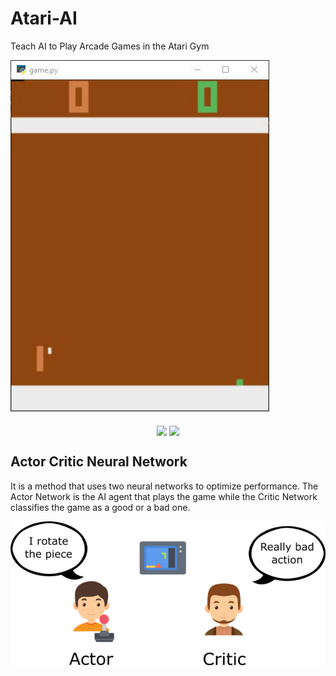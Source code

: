 # Atari-AI
Teach AI to Play Arcade Games in the Atari Gym

[](assets/spacegif.gif)![](assets/ponggif.gif)

<p align="center">
<img src="https://github.com/crypto-code/Atari-AI/blob/master/assets/spacegif.gif" height="200" align="middle" /> 
<img src="https://github.com/crypto-code/Atari-AI/blob/master/assets/spacegif.gif" height="200" align="middle" /> </p>


## Actor Critic Neural Network
It is a method that uses two neural networks to optimize performance. The Actor Network is the AI agent that plays the game while the Critic Network classifies the game as a good or a bad one. 

![](assets/model.png)
